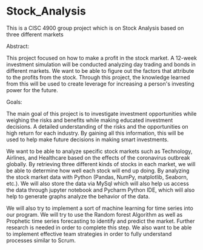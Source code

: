 # Stock_Analysis
This is a CISC 4900 group project which is on Stock Analysis based on three different markets 

Abstract: 

This project focused on how to make a profit in the stock market. A 12-week investment simulation will be conducted analyzing day trading and bonds in different markets. We want to be able to figure out the factors that attribute to the profits from the stock. Through this project, the knowledge learned from this will be used to create leverage for increasing a person's investing power for the future.

Goals: 

The main goal of this project is to investigate investment opportunities while weighing the risks and benefits while making educated investment decisions. A detailed understanding of the risks and the opportunities on high return for each industry. By gaining all this information, this will be used to help make future decisions in making smart investments. 

We want to be able to analyze specific stock markets such as Technology, Airlines, and Healthcare based on the effects of the coronavirus outbreak globally. By retrieving three different kinds of stocks in each market, we will be able to determine how well each stock will end up doing. By analyzing the stock market data with Python (Pandas, NumPy, matplotlib, Seaborn, etc.). We will also store the data via MySql which will also help us access the data through jupyter notebook and Pycharm Python IDE, which will also help to generate graphs analyze the behavior of the data.

We will also try to implement a sort of machine learning for time series into our program. We will try to use the Random forest Algorithm as well as Prophetic time series forecasting to identify and predict the market. Further research is needed in order to complete this step. We also want to be able to implement effective team strategies in order to fully understand processes similar to Scrum.


